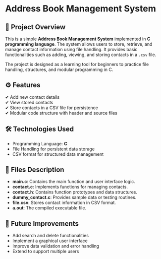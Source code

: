 # Address Book Management System

## 📂 Project Overview
This is a simple **Address Book Management System** implemented in **C programming language**. The system allows users to store, retrieve, and manage contact information using file handling. It provides basic functionalities such as adding, viewing, and storing contacts in a `.csv` file.

The project is designed as a learning tool for beginners to practice file handling, structures, and modular programming in C.


## ⚙️ Features
✔ Add new contact details  
✔ View stored contacts  
✔ Store contacts in a CSV file for persistence  
✔ Modular code structure with header and source files  

## 🛠 Technologies Used
- Programming Language: **C**
- File Handling for persistent data storage
- CSV format for structured data management


## 📂 Files Description
- **main.c**: Contains the main function and user interface logic.
- **contact.c**: Implements functions for managing contacts.
- **contact.h**: Contains function prototypes and data structures.
- **dummy_contact.c**: Provides sample data or testing routines.
- **file.csv**: Stores contact information in CSV format.
- **a.out**: The compiled executable file.

## 📖 Future Improvements
- Add search and delete functionalities  
- Implement a graphical user interface  
- Improve data validation and error handling  
- Extend to support multiple users  



